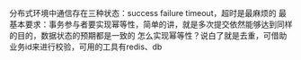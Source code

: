 分布式环境中通信存在三种状态：success failure timeout，超时是最麻烦的
最基本要求：事务参与者要实现幂等性，简单的讲，就是多次提交依然能够达到同样的目的，数据状态的预期都是一致的
怎么实现幂等性？说白了就是去重，可借助业务id来进行校验，可用的工具有redis、db
